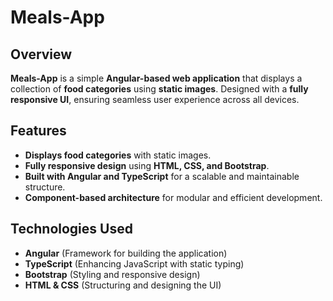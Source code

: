 # Meals-App

## Overview
**Meals-App** is a simple **Angular-based web application** that displays a collection of **food categories** using **static images**. Designed with a **fully responsive UI**, ensuring seamless user experience across all devices.

## Features
- **Displays food categories** with static images.
- **Fully responsive design** using **HTML, CSS, and Bootstrap**.
- **Built with Angular and TypeScript** for a scalable and maintainable structure.
- **Component-based architecture** for modular and efficient development.

## Technologies Used
- **Angular** (Framework for building the application)
- **TypeScript** (Enhancing JavaScript with static typing)
- **Bootstrap** (Styling and responsive design)
- **HTML & CSS** (Structuring and designing the UI)